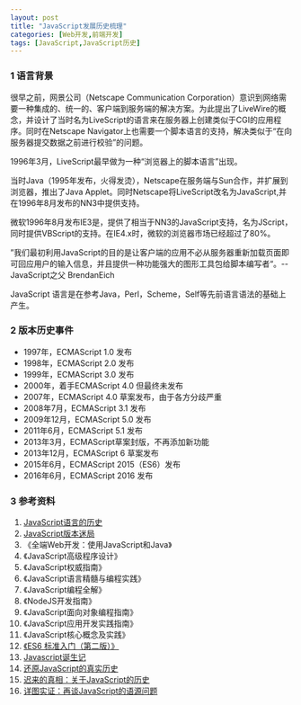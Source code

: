 ```yaml
---
layout: post
title: "JavaScript发展历史梳理"
categories: [Web开发,前端开发]
tags: [JavaScript,JavaScript历史]
---
```




### 1 语言背景

很早之前，网景公司（Netscape Communication Corporation）意识到网络需要一种集成的、统一的、客户端到服务端的解决方案。为此提出了LiveWire的概念，并设计了当时名为LiveScript的语言来在服务器上创建类似于CGI的应用程序。同时在Netscape Navigator上也需要一个脚本语言的支持，解决类似于“在向服务器提交数据之前进行校验”的问题。

1996年3月，LiveScript最早做为一种“浏览器上的脚本语言”出现。

当时Java（1995年发布，火得发烫），Netscape在服务端与Sun合作，并扩展到浏览器，推出了Java Applet。同时Netscape将LiveScript改名为JavaScript,并在1996年8月发布的NN3中提供支持。

微软1996年8月发布IE3是，提供了相当于NN3的JavaScript支持，名为JScript，同时提供VBScript的支持。在IE4.x时，微软的浏览器市场已经超过了80%。

”我们最初利用JavaScript的目的是让客户端的应用不必从服务器重新加载页面即可回应用户的输入信息，并且提供一种功能强大的图形工具包给脚本编写者“。--JavaScript之父 BrendanEich

JavaScript 语言是在参考Java，Perl，Scheme，Self等先前语言语法的基础上产生。



### 2 版本历史事件

+ 1997年，ECMAScript 1.0 发布
+ 1998年，ECMAScript 2.0 发布
+ 1999年，ECMAScript 3.0 发布
+ 2000年，着手ECMAScript 4.0 但最终未发布
+ 2007年，ECMAScript 4.0 草案发布，由于各方分歧严重
+ 2008年7月，ECMAScript 3.1 发布
+ 2009年12月，ECMAScript 5.0 发布
+ 2011年6月，ECMAScript 5.1 发布
+ 2013年3月，ECMAScript草案封版，不再添加新功能
+ 2013年12月，ECMAScript 6 草案发布
+ 2015年6月，ECMAScript 2015（ES6）发布
+ 2016年6月，ECMAScript 2016 发布



### 3 参考资料

1. [JavaScript语言的历史](http://javascript.ruanyifeng.com/introduction/history.html)
2. [JavaScript版本迷局](http://www.cnblogs.com/lhb25/archive/2011/01/16/1936669.html)
3. 《全端Web开发：使用JavaScript和Java》
4. 《JavaScript高级程序设计》
5. 《JavaScript权威指南》
6. 《JavaScript语言精髓与编程实践》
7. 《JavaScript编程全解》
8. 《NodeJS开发指南》
9. 《JavaScript面向对象编程指南》
10. 《JavaScript应用开发实践指南》
11. 《JavaScript核心概念及实践》
12. [《ES6 标准入门（第二版）》](http://es6.ruanyifeng.com/)
13. [Javascript诞生记](http://www.ruanyifeng.com/blog/2011/06/birth_of_javascript.html)
14. [还原JavaScript的真实历史](http://kb.cnblogs.com/page/140721/)
15. [迟来的真相：关于JavaScript的历史](http://blog.csdn.net/aimingoo/article/details/7383338)
16. [详图实证：再谈JavaScript的语源问题](http://blog.csdn.net/aimingoo/article/details/6654742)